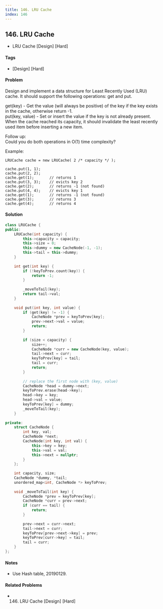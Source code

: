 ```yaml
---
title: 146. LRU Cache
index: 146
---
```


## 146. LRU Cache
- LRU Cache [Design] [Hard]

#### Tags
- [Design] [Hard]

#### Problem
Design and implement a data structure for Least Recently Used (LRU) cache. It should support the following operations: get and put.

get(key) - Get the value (will always be positive) of the key if the key exists in the cache, otherwise return -1.  
put(key, value) - Set or insert the value if the key is not already present. When the cache reached its capacity, it should invalidate the least recently used item before inserting a new item.

Follow up:  
Could you do both operations in O(1) time complexity?

Example:

    LRUCache cache = new LRUCache( 2 /* capacity */ );

    cache.put(1, 1);
    cache.put(2, 2);
    cache.get(1);       // returns 1
    cache.put(3, 3);    // evicts key 2
    cache.get(2);       // returns -1 (not found)
    cache.put(4, 4);    // evicts key 1
    cache.get(1);       // returns -1 (not found)
    cache.get(3);       // returns 3
    cache.get(4);       // returns 4

#### Solution
``` C++
class LRUCache {
public:
    LRUCache(int capacity) {
        this->capacity = capacity;
        this->size = 0;
        this->dummy = new CacheNode(-1, -1);
        this->tail = this->dummy;
    }
    
    int get(int key) {
        if (!keyToPrev.count(key)) {
            return -1;
        }
        
        _moveToTail(key);
        return tail->val;
    }
    
    void put(int key, int value) {
        if (get(key) != -1) {
            CacheNode *prev = keyToPrev[key];
            prev->next->val = value;
            return;
        }
        
        if (size < capacity) {
            size++;
            CacheNode *curr = new CacheNode(key, value);
            tail->next = curr;
            keyToPrev[key] = tail;
            tail = curr;
            return;
        }
        
        // replace the first node with (key, value)
        CacheNode *head = dummy->next;
        keyToPrev.erase(head->key);
        head->key = key;
        head->val = value;
        keyToPrev[key] = dummy;
        _moveToTail(key);
    }
    
private:
    struct CacheNode {
        int key, val;
        CacheNode *next;
        CacheNode(int key, int val) {
            this->key = key;
            this->val = val;
            this->next = nullptr;
        }
    };
    
    int capacity, size;
    CacheNode *dummy, *tail;
    unordered_map<int, CacheNode *> keyToPrev;
    
    void _moveToTail(int key) {
        CacheNode *prev = keyToPrev[key];
        CacheNode *curr = prev->next;
        if (curr == tail) {
            return;
        }
        
        prev->next = curr->next;
        tail->next = curr;
        keyToPrev[prev->next->key] = prev;
        keyToPrev[curr->key] = tail;
        tail = curr;
    }
};
```

#### Notes
- Use Hash table, 20190129.

#### Related Problems
- 146. LRU Cache [Design] [Hard]
